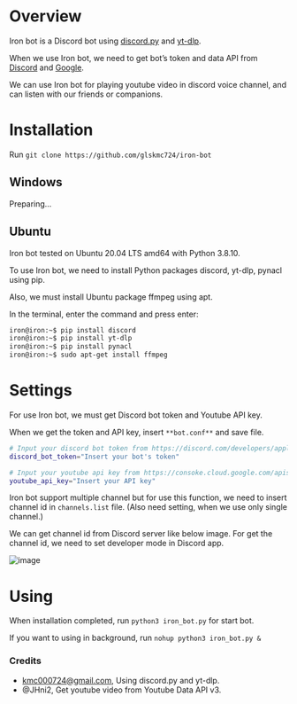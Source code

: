 # Overview

Iron bot is a Discord bot using [discord.py](https://discordpy-ko.github.io/) and [yt-dlp](https://github.com/yt-dlp/yt-dlp).

When we use Iron bot, we need to get bot’s token and data API from [Discord](https://discord.com/developers/applications) and [Google](https://console.cloud.google.com/marketplace/product/google/youtube.googleapis.com).

We can use Iron bot for playing youtube video in discord voice channel, and can listen with our friends or companions.

# Installation

Run `git clone https://github.com/glskmc724/iron-bot`

## Windows

Preparing…

## Ubuntu

Iron bot tested on Ubuntu 20.04 LTS amd64 with Python 3.8.10.

To use Iron bot, we need to install Python packages discord, yt-dlp, pynacl using pip.

Also, we must install Ubuntu package ffmpeg using apt.

In the terminal, enter the command and press enter:

```bash
iron@iron:~$ pip install discord
iron@iron:~$ pip install yt-dlp
iron@iron:~$ pip install pynacl
iron@iron:~$ sudo apt-get install ffmpeg
```

# Settings

For use Iron bot, we must get Discord bot token and Youtube API key.

When we get the token and API key, insert `**bot.conf**` and save file.

```bash
# Input your discord bot token from https://discord.com/developers/application
discord_bot_token="Insert your bot's token"

# Input your youtube api key from https://consoke.cloud.google.com/apis/api/youtube.googleapis.com/
youtube_api_key="Insert your API key"
```

Iron bot support multiple channel but for use this function, we need to insert channel id in `channels.list` file. (Also need setting, when we use only single channel.)

We can get channel id from Discord server like below image. For get the channel id, we need to set developer mode in Discord app.

![image](https://github.com/glskmc724/iron-bot/assets/90677740/8c3a033b-6be1-4d0e-8c79-b8fa123c520b)

# Using


When installation completed, run `python3 iron_bot.py` for start bot.

If you want to using in background, run `nohup python3 iron_bot.py &`

### Credits


- kmc000724@gmail.com, Using discord.py and yt-dlp.
- @JHni2, Get youtube video from Youtube Data API v3.
